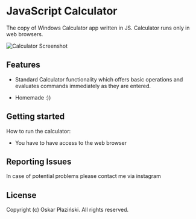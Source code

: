 # JavaScript Calculator

The copy of Windows Calculator app written in JS. Calculator runs only in web browsers.

![Calculator Screenshot]("docs/img/CalculatorScreenshot.png")

## Features

- Standard Calculator functionality which offers basic operations and evaluates commands immediately as they are entered.

- Homemade :))

## Getting started

How to run the calculator:

- You have to have access to the web browser

## Reporting Issues

In case of potential problems please contact me via instagram

## License

Copyright (c) Oskar Płaziński. All rights reserved.
